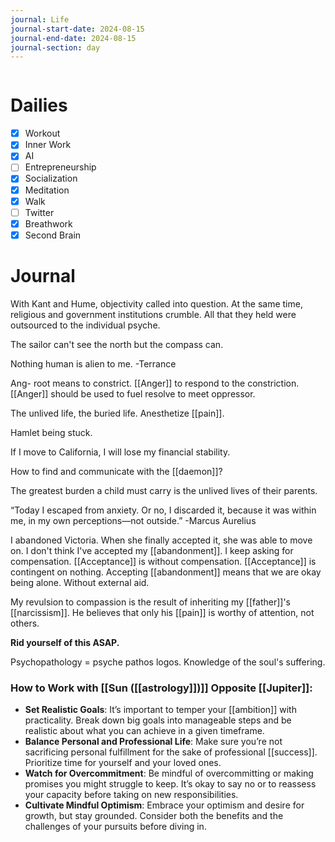 ```yaml
---
journal: Life
journal-start-date: 2024-08-15
journal-end-date: 2024-08-15
journal-section: day
---
```


```calendar-nav
```

# Dailies

- [x] Workout
- [x] Inner Work
- [x] AI
- [ ] Entrepreneurship
- [x] Socialization
- [x] Meditation
- [x] Walk
- [ ] Twitter
- [x] Breathwork
- [x] Second Brain

# Journal

With Kant and Hume, objectivity called into question. At the same time, religious and government institutions crumble. All that they held were outsourced to the individual psyche. 

The sailor can't see the north but the compass can. 

Nothing human is alien to me. -Terrance

Ang- root means to constrict. [[Anger]] to respond to the constriction. [[Anger]] should be used to fuel resolve to meet oppressor. 

The unlived life, the buried life. Anesthetize [[pain]].

Hamlet being stuck. 

If I move to California, I will lose my financial stability. 

How to find and communicate with the [[daemon]]?

The greatest burden a child must carry is the unlived lives of their parents.

“Today I escaped from anxiety. Or no, I discarded it, because it was within me, in my own perceptions—not outside.” -Marcus Aurelius

I abandoned Victoria. When she finally accepted it, she was able to move on. I don't think I've accepted my [[abandonment]]. I keep asking for compensation. [[Acceptance]] is without compensation. [[Acceptance]] is contingent on nothing. Accepting [[abandonment]] means that we are okay being alone. Without external aid. 

My revulsion to compassion is the result of inheriting my [[father]]'s [[narcissism]]. He believes that only his [[pain]] is worthy of attention, not others.

**Rid yourself of this ASAP.** 

Psychopathology = psyche pathos logos. Knowledge of the soul's suffering. 

### How to Work with [[Sun ([[astrology]])]] Opposite [[Jupiter]]:

- **Set Realistic Goals**: It’s important to temper your [[ambition]] with practicality. Break down big goals into manageable steps and be realistic about what you can achieve in a given timeframe.
- **Balance Personal and Professional Life**: Make sure you’re not sacrificing personal fulfillment for the sake of professional [[success]]. Prioritize time for yourself and your loved ones.
- **Watch for Overcommitment**: Be mindful of overcommitting or making promises you might struggle to keep. It’s okay to say no or to reassess your capacity before taking on new responsibilities.
- **Cultivate Mindful Optimism**: Embrace your optimism and desire for growth, but stay grounded. Consider both the benefits and the challenges of your pursuits before diving in.